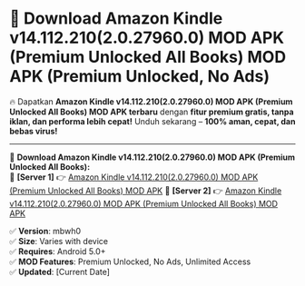 # 🚀 Download Amazon Kindle v14.112.210(2.0.27960.0) MOD APK (Premium Unlocked All Books) MOD APK (Premium Unlocked, No Ads)  

🔥 Dapatkan **Amazon Kindle v14.112.210(2.0.27960.0) MOD APK (Premium Unlocked All Books) MOD APK terbaru** dengan **fitur premium gratis, tanpa iklan, dan performa lebih cepat!** Unduh sekarang – **100% aman, cepat, dan bebas virus!**  

---


🔽 **Download Amazon Kindle v14.112.210(2.0.27960.0) MOD APK (Premium Unlocked All Books):**  
🔹 **[Server 1]** 👉 [Amazon Kindle v14.112.210(2.0.27960.0) MOD APK (Premium Unlocked All Books) MOD APK](https://apkcomod.com?title=Amazon_Kindle_v14.112.210(2.0.27960.0)_MOD_APK_(Premium_Unlocked_All_Books))  
🔹 **[Server 2]** 👉 [Amazon Kindle v14.112.210(2.0.27960.0) MOD APK (Premium Unlocked All Books) MOD APK](https://apkcomod.com?title=Amazon_Kindle_v14.112.210(2.0.27960.0)_MOD_APK_(Premium_Unlocked_All_Books))  


✅ **Version**: mbwh0  
✅ **Size**: Varies with device  
✅ **Requires**: Android 5.0+  
✅ **MOD Features**: Premium Unlocked, No Ads, Unlimited Access  
✅ **Updated**: [Current Date]  